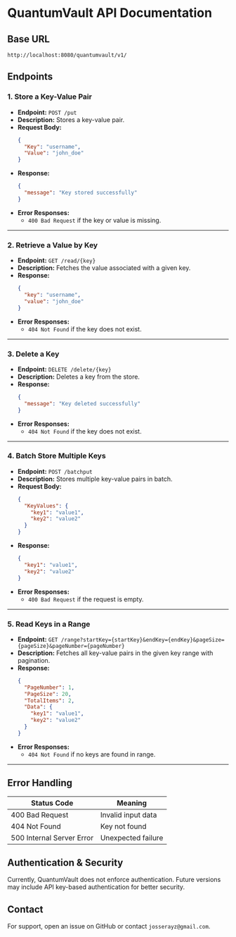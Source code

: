 # QuantumVault API Documentation

## Base URL
```
http://localhost:8080/quantumvault/v1/
```

## Endpoints

### 1. **Store a Key-Value Pair**
- **Endpoint:** `POST /put`
- **Description:** Stores a key-value pair.
- **Request Body:**
  ```json
  {
    "Key": "username",
    "Value": "john_doe"
  }
  ```
- **Response:**
  ```json
  {
    "message": "Key stored successfully"
  }
  ```
- **Error Responses:**
  - `400 Bad Request` if the key or value is missing.

---

### 2. **Retrieve a Value by Key**
- **Endpoint:** `GET /read/{key}`
- **Description:** Fetches the value associated with a given key.
- **Response:**
  ```json
  {
    "key": "username",
    "value": "john_doe"
  }
  ```
- **Error Responses:**
  - `404 Not Found` if the key does not exist.

---

### 3. **Delete a Key**
- **Endpoint:** `DELETE /delete/{key}`
- **Description:** Deletes a key from the store.
- **Response:**
  ```json
  {
    "message": "Key deleted successfully"
  }
  ```
- **Error Responses:**
  - `404 Not Found` if the key does not exist.

---

### 4. **Batch Store Multiple Keys**
- **Endpoint:** `POST /batchput`
- **Description:** Stores multiple key-value pairs in batch.
- **Request Body:**
  ```json
  {
    "KeyValues": {
      "key1": "value1",
      "key2": "value2"
    }
  }
  ```
- **Response:**
  ```json
  {
    "key1": "value1",
    "key2": "value2"
  }
  ```
- **Error Responses:**
  - `400 Bad Request` if the request is empty.

---

### 5. **Read Keys in a Range**
- **Endpoint:** `GET /range?startKey={startKey}&endKey={endKey}&pageSize={pageSize}&pageNumber={pageNumber}`
- **Description:** Fetches all key-value pairs in the given key range with pagination.
- **Response:**
  ```json
  {
    "PageNumber": 1,
    "PageSize": 20,
    "TotalItems": 2,
    "Data": {
      "key1": "value1",
      "key2": "value2"
    }
  }
  ```
- **Error Responses:**
  - `404 Not Found` if no keys are found in range.

---

## Error Handling
| Status Code | Meaning |
|------------|---------|
| 400 Bad Request | Invalid input data |
| 404 Not Found | Key not found |
| 500 Internal Server Error | Unexpected failure |

## Authentication & Security
Currently, QuantumVault does not enforce authentication. Future versions may include API key-based authentication for better security.

## Contact
For support, open an issue on GitHub or contact `josserayz@gmail.com`.

